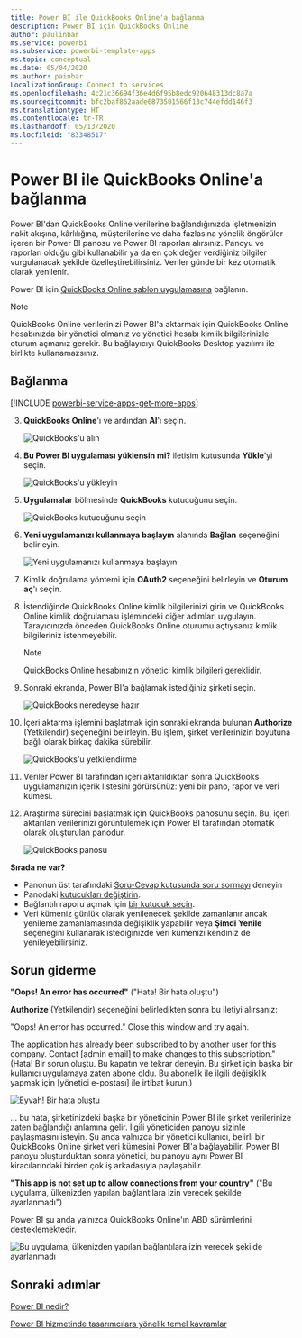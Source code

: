 ```yaml
---
title: Power BI ile QuickBooks Online'a bağlanma
description: Power BI için QuickBooks Online
author: paulinbar
ms.service: powerbi
ms.subservice: powerbi-template-apps
ms.topic: conceptual
ms.date: 05/04/2020
ms.author: painbar
LocalizationGroup: Connect to services
ms.openlocfilehash: 4c21c36694f36e4d6f95b8edc920648313dc8a7a
ms.sourcegitcommit: bfc2baf862aade6873501566f13c744efdd146f3
ms.translationtype: HT
ms.contentlocale: tr-TR
ms.lasthandoff: 05/13/2020
ms.locfileid: "83348517"
---
```

# <a name="connect-to-quickbooks-online-with-power-bi"></a>Power BI ile QuickBooks Online'a bağlanma
Power BI'dan QuickBooks Online verilerine bağlandığınızda işletmenizin nakit akışına, kârlılığına, müşterilerine ve daha fazlasına yönelik öngörüler içeren bir Power BI panosu ve Power BI raporları alırsınız. Panoyu ve raporları olduğu gibi kullanabilir ya da en çok değer verdiğiniz bilgiler vurgulanacak şekilde özelleştirebilirsiniz. Veriler günde bir kez otomatik olarak yenilenir.

Power BI için [QuickBooks Online şablon uygulamasına](https://dxt.powerbi.com/getdata/services/quickbooks-online) bağlanın.

>[!NOTE]
>QuickBooks Online verilerinizi Power BI'a aktarmak için QuickBooks Online hesabınızda bir yönetici olmanız ve yönetici hesabı kimlik bilgilerinizle oturum açmanız gerekir. Bu bağlayıcıyı QuickBooks Desktop yazılımı ile birlikte kullanamazsınız. 

## <a name="how-to-connect"></a>Bağlanma

[!INCLUDE [powerbi-service-apps-get-more-apps](../includes/powerbi-service-apps-get-more-apps.md)]

3. **QuickBooks Online**'ı ve ardından **Al**'ı seçin.
   
   ![QuickBooks'u alın](media/service-connect-to-quickbooks-online/qbo.png)

4. **Bu Power BI uygulaması yüklensin mi?** iletişim kutusunda **Yükle**’yi seçin.

    ![QuickBooks'u yükleyin](media/service-connect-to-quickbooks-online/power-bi-install-quickbooks.png)

4. **Uygulamalar** bölmesinde **QuickBooks** kutucuğunu seçin.

   ![QuickBooks kutucuğunu seçin](media/service-connect-to-quickbooks-online/power-bi-quickbooks-tile.png)

6. **Yeni uygulamanızı kullanmaya başlayın** alanında **Bağlan** seçeneğini belirleyin.

    ![Yeni uygulamanızı kullanmaya başlayın](media/service-connect-to-zendesk/power-bi-new-app-connect-get-started.png)

4. Kimlik doğrulama yöntemi için **OAuth2** seçeneğini belirleyin ve **Oturum aç**'ı seçin. 
5. İstendiğinde QuickBooks Online kimlik bilgilerinizi girin ve QuickBooks Online kimlik doğrulaması işlemindeki diğer adımları uygulayın. Tarayıcınızda önceden QuickBooks Online oturumu açtıysanız kimlik bilgileriniz istenmeyebilir.
   >[!NOTE]
   >QuickBooks Online hesabınızın yönetici kimlik bilgileri gereklidir.
6. Sonraki ekranda, Power BI'a bağlamak istediğiniz şirketi seçin.
   
   ![QuickBooks neredeyse hazır](media/service-connect-to-quickbooks-online/pbi_qbo_almost.png)

7. İçeri aktarma işlemini başlatmak için sonraki ekranda bulunan **Authorize** (Yetkilendir) seçeneğini belirleyin. Bu işlem, şirket verilerinizin boyutuna bağlı olarak birkaç dakika sürebilir. 
   
   ![QuickBooks'u yetkilendirme](media/service-connect-to-quickbooks-online/pbi_qbo_authorizesm.png)
   
8. Veriler Power BI tarafından içeri aktarıldıktan sonra QuickBooks uygulamanızın içerik listesini görürsünüz: yeni bir pano, rapor ve veri kümesi.
9. Araştırma sürecini başlatmak için QuickBooks panosunu seçin. Bu, içeri aktarılan verilerinizi görüntülemek için Power BI tarafından otomatik olarak oluşturulan panodur.

    ![QuickBooks panosu](media/service-connect-to-quickbooks-online/power-bi-connect-quickbooks-sample.png)

**Sırada ne var?**

* Panonun üst tarafındaki [Soru-Cevap kutusunda soru sormayı](../consumer/end-user-q-and-a.md) deneyin
* Panodaki [kutucukları değiştirin](../create-reports/service-dashboard-edit-tile.md).
* Bağlantılı raporu açmak için [bir kutucuk seçin](../consumer/end-user-tiles.md).
* Veri kümeniz günlük olarak yenilenecek şekilde zamanlanır ancak yenileme zamanlamasında değişiklik yapabilir veya **Şimdi Yenile** seçeneğini kullanarak istediğinizde veri kümenizi kendiniz de yenileyebilirsiniz.

## <a name="troubleshooting"></a>Sorun giderme
**"Oops! An error has occurred"** ("Hata! Bir hata oluştu")

**Authorize** (Yetkilendir) seçeneğini belirledikten sonra bu iletiyi alırsanız:

"Oops! An error has occurred." Close this window and try again.

The application has already been subscribed to by another user for this company. Contact [admin email] to make changes to this subscription." (Hata! Bir sorun oluştu. Bu kapatın ve tekrar deneyin. Bu şirket için başka bir kullanıcı uygulamaya zaten abone oldu. Bu abonelik ile ilgili değişiklik yapmak için [yönetici e-postası] ile irtibat kurun.)

![Eyvah! Bir hata oluştu](media/service-connect-to-quickbooks-online/pbi_qbo_oopssm.png)

... bu hata, şirketinizdeki başka bir yöneticinin Power BI ile şirket verilerinize zaten bağlandığı anlamına gelir. İlgili yöneticiden panoyu sizinle paylaşmasını isteyin. Şu anda yalnızca bir yönetici kullanıcı, belirli bir QuickBooks Online şirket veri kümesini Power BI'a bağlayabilir. Power BI panoyu oluşturduktan sonra yönetici, bu panoyu aynı Power BI kiracılarındaki birden çok iş arkadaşıyla paylaşabilir.

**"This app is not set up to allow connections from your country"** ("Bu uygulama, ülkenizden yapılan bağlantılara izin verecek şekilde ayarlanmadı")

Power BI şu anda yalnızca QuickBooks Online'ın ABD sürümlerini desteklemektedir. 

![Bu uygulama, ülkenizden yapılan bağlantılara izin verecek şekilde ayarlanmadı](media/service-connect-to-quickbooks-online/pbi_qbo_countrynotsupported.png)

## <a name="next-steps"></a>Sonraki adımlar
[Power BI nedir?](../fundamentals/power-bi-overview.md)

[Power BI hizmetinde tasarımcılara yönelik temel kavramlar](../fundamentals/service-basic-concepts.md)
